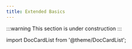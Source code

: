 ```yaml
---
title: Extended Basics
---
```


:::warning This section is under construction :::

import DocCardList from '@theme/DocCardList';

<DocCardList />
